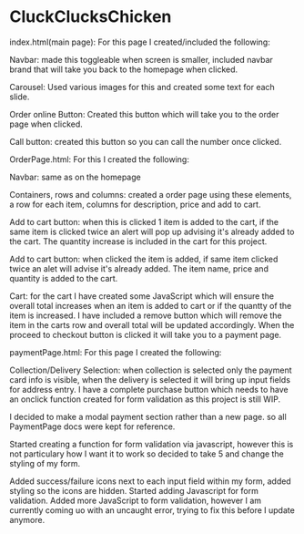# CluckClucksChicken

index.html(main page): For this page I created/included the following:

Navbar: made this toggleable when screen is smaller, included navbar brand that will take you back to the homepage when clicked. 

Carousel: Used various images for this and created some text for each slide.

Order online Button: Created this button which will take you to the order page when clicked.

Call button: created this button so you can call the number once clicked.

OrderPage.html: For this I created the following:

Navbar: same as on the homepage

Containers, rows and columns: created a order page using these elements, a row for each item, columns for description, price and add to cart.

Add to cart button: when this is clicked 1 item is added to the cart, if the same item is clicked twice an alert will pop up advising it's already added to the cart. The quantity increase is included in the cart for this project.

Add to cart button: when clicked the item is added, if same item clicked twice an alet will advise it's already added. The item name, price and quantity is added to the cart.

Cart: for the cart I have created some JavaScript which will ensure the overall total increases when an item is added to cart or if the quantty of the item is increased. I have included a remove button which will remove the item in the carts row and overall total will be updated accordingly. When the proceed to checkout button is clicked it will take you to a payment page.

paymentPage.html: For this page I created the following:

Collection/Delivery Selection: when collection is selected only the payment card info is visible, when the delivery is selected it will bring up input fields for address entry. I have a complete purchase button which needs to have an onclick function created for form validation as this project is still WIP.

I decided to make a modal payment section rather than a new page. so all PaymentPage docs were kept for reference.

Started creating a function for form validation via javascript, however this is not particulary how I want it to work so decided to take 5 and change the styling of my form.

Added success/failure icons next to each input field within my form, added styling so the icons are hidden.
Started adding Javascript for form validation.
Added more JavaScript to form validation, however I am currently coming uo with an uncaught error, trying to fix this before I update anymore.